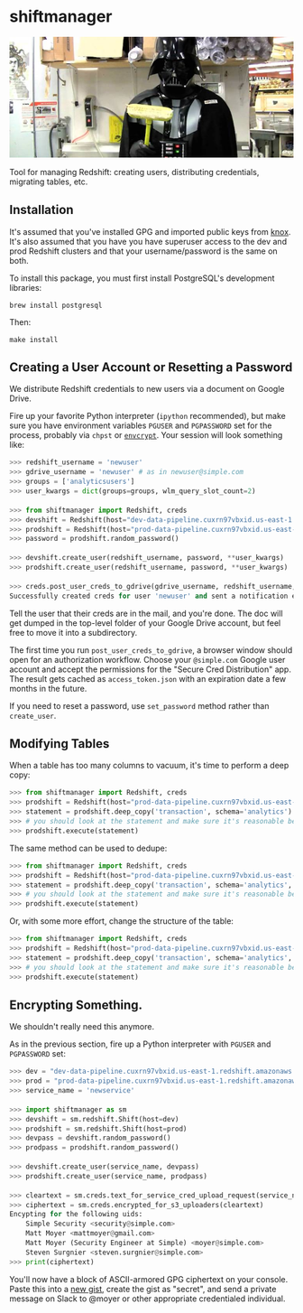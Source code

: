 # shiftmanager

![Chad Vader, Shift Manager](chadvader.jpg)

Tool for managing Redshift: creating users, distributing credentials, migrating tables, etc.

## Installation

It's assumed that you've installed GPG and imported public keys from [knox](https://github.banksimple.com/ops/knox). It's also assumed that you have you have superuser access to the dev and prod Redshift clusters and that your username/password is the same on both.

To install this package, you must first install PostgreSQL's development libraries:

```
brew install postgresql
```

Then:

```
make install
```

## Creating a User Account or Resetting a Password

We distribute Redshift credentials to new users via a document on Google Drive.

Fire up your favorite Python interpreter (`ipython` recommended), but make sure you have environment variables `PGUSER` and `PGPASSWORD` set for the process, probably via `chpst` or [`envcrypt`](https://github.banksimple.com/analytics/sup/blob/master/dev-setup.md#credentials). Your session will look something like:
```python
>>> redshift_username = 'newuser'
>>> gdrive_username = 'newuser' # as in newuser@simple.com
>>> groups = ['analyticsusers']
>>> user_kwargs = dict(groups=groups, wlm_query_slot_count=2)

>>> from shiftmanager import Redshift, creds
>>> devshift = Redshift(host="dev-data-pipeline.cuxrn97vbxid.us-east-1.redshift.amazonaws.com")
>>> prodshift = Redshift(host="prod-data-pipeline.cuxrn97vbxid.us-east-1.redshift.amazonaws.com")
>>> password = prodshift.random_password()

>>> devshift.create_user(redshift_username, password, **user_kwargs)
>>> prodshift.create_user(redshift_username, password, **user_kwargs)

>>> creds.post_user_creds_to_gdrive(gdrive_username, redshift_username, password)
Successfully created creds for user 'newuser' and sent a notification email.
```

Tell the user that their creds are in the mail, and you're done. The doc will get dumped in the top-level folder of your Google Drive account, but feel free to move it into a subdirectory.

The first time you run `post_user_creds_to_gdrive`, a browser window should open for an authorization workflow. Choose your `@simple.com` Google user account and accept the permissions for the "Secure Cred Distribution" app. The result gets cached as `access_token.json` with an expiration date a few months in the future.

If you need to reset a password, use `set_password` method rather than `create_user`.

## Modifying Tables

When a table has too many columns to vacuum, it's time to perform a deep copy:
```python
>>> from shiftmanager import Redshift, creds
>>> prodshift = Redshift(host="prod-data-pipeline.cuxrn97vbxid.us-east-1.redshift.amazonaws.com")
>>> statement = prodshift.deep_copy('transaction', schema='analytics')
>>> # you should look at the statement and make sure it's reasonable before proceeding
>>> prodshift.execute(statement)
```

The same method can be used to dedupe:
```python
>>> from shiftmanager import Redshift, creds
>>> prodshift = Redshift(host="prod-data-pipeline.cuxrn97vbxid.us-east-1.redshift.amazonaws.com")
>>> statement = prodshift.deep_copy('transaction', schema='analytics', dedupe=True)
>>> # you should look at the statement and make sure it's reasonable before proceeding
>>> prodshift.execute(statement)
```

Or, with some more effort, change the structure of the table:
```python
>>> from shiftmanager import Redshift, creds
>>> prodshift = Redshift(host="prod-data-pipeline.cuxrn97vbxid.us-east-1.redshift.amazonaws.com")
>>> statement = prodshift.deep_copy('transaction', schema='analytics', dedupe=True)
>>> # you should look at the statement and make sure it's reasonable before proceeding
>>> prodshift.execute(statement)
```



## Encrypting Something.

We shouldn't really need this anymore.

As in the previous section, fire up a Python interpreter with `PGUSER` and `PGPASSWORD` set:
```python
>>> dev = "dev-data-pipeline.cuxrn97vbxid.us-east-1.redshift.amazonaws.com"
>>> prod = "prod-data-pipeline.cuxrn97vbxid.us-east-1.redshift.amazonaws.com"
>>> service_name = 'newservice'

>>> import shiftmanager as sm
>>> devshift = sm.redshift.Shift(host=dev)
>>> prodshift = sm.redshift.Shift(host=prod)
>>> devpass = devshift.random_password()
>>> prodpass = prodshift.random_password()

>>> devshift.create_user(service_name, devpass)
>>> prodshift.create_user(service_name, prodpass)

>>> cleartext = sm.creds.text_for_service_cred_upload_request(service_name, devpass, prodpass)
>>> ciphertext = sm.creds.encrypted_for_s3_uploaders(cleartext)
Encypting for the following uids:
    Simple Security <security@simple.com>
    Matt Moyer <mattmoyer@gmail.com>
    Matt Moyer (Security Engineer at Simple) <moyer@simple.com>
    Steven Surgnier <steven.surgnier@simple.com>
>>> print(ciphertext)
```

You'll now have a block of ASCII-armored GPG ciphertext on your console. Paste this into a [new gist](https://github.banksimple.com/gist), create the gist as "secret", and send a private message on Slack to @moyer or other appropriate credentialed individual.
